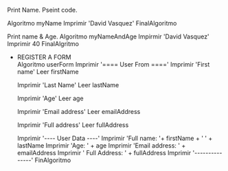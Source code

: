 Print Name.
Pseint code.

Algoritmo myName
Imprimir 'David Vasquez'
FinalAlgoritmo


Print name & Age.
Algoritmo myNameAndAge
Impirmir 'David Vasquez'
Imprimir 40
FinalAlgritmo


* REGISTER A FORM    
Algoritmo userForm
	Imprimir '==== User From ====' 
	Imprimir 'First name'
	Leer firstName
	
	Imprimir 'Last Name'
	Leer lastName
	
	Imprimir 'Age'
	Leer age
	
	Imprimir 'Email address'
	Leer emailAddress
	
	Imprimir 'Full address'
	Leer fullAddress
	
	Imprimir '---- User Data ----'
	Imprimir 'Full name: '+ firstName + ' ' + lastName
	Imprimir 'Age: ' + age
	Imprimir 'Email address: ' + emailAddress
	Imprimir ' Full Address: ' + fullAddress
	Imprimir '---------------'
FinAlgoritmo


